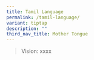 ```yaml
---
title: Tamil Language
permalink: /tamil-language/
variant: tiptap
description: ""
third_nav_title: Mother Tongue
---
```

<blockquote>
<p>Vision: xxxx</p>
</blockquote>
<p></p>